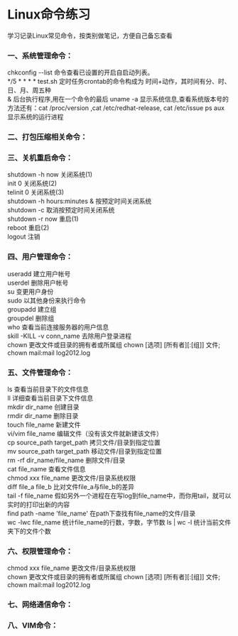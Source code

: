# Linux命令练习 #

学习记录Linux常见命令，按类别做笔记，方便自己备忘查看  

### 一、系统管理命令： 

chkconfig --list 		命令查看已设置的开启自启动列表。  
*/5 * * * * test.sh 	定时任务crontab的命令构成为 时间+动作，其时间有分、时、日、月、周五种  
& 						后台执行程序,用在一个命令的最后
uname -a 显示系统信息,查看系统版本号的方法还有：cat /proc/version ,cat /etc/redhat-release, cat /etc/issue
ps aux   显示系统的运行进程  

### 二、打包压缩相关命令：

### 三、关机重启命令：

shutdown -h now 关闭系统(1)    
init 0 关闭系统(2)    
telinit 0 关闭系统(3)      
shutdown -h hours:minutes & 按预定时间关闭系统          
shutdown -c 取消按预定时间关闭系统        
shutdown -r now 重启(1)      
reboot 重启(2)     
logout 注销     

### 四、用户管理命令：

useradd 建立用户帐号    
userdel 删除用户帐号   
su 变更用户身份   
sudo 以其他身份来执行命令   
groupadd 建立组   
groupdel 删除组   
who 查看当前连接服务器的用户信息   
skill -KILL -v conn_name 去除用户登录进程   
chown 更改文件或目录的拥有者或所属组 chown [选项] [所有者][:[组]] 文件; chown mail:mail log2012.log   

### 五、文件管理命令： 

ls 查看当前目录下的文件信息       
ll 详细查看当前目录下文件信息   
mkdir dir_name 创建目录   
rmdir dir_name 删除目录   
touch file_name 新建文件   
vi/vim file_name 编辑文件（没有该文件就新建该文件）   
cp source_path target_path 拷贝文件/目录到指定位置   
mv source_path target_path 移动文件/目录到指定位置   
rm -rf dir_name/file_name  删除文件/目录   
cat file_name 查看文件信息   
chmod xxx file_name 更改文件/目录系统权限   
diff file_a file_b 比对文件file_a与file_b的差异   
tail -f file_name 假如另外一个进程在在写log到file_name中，而你用tail，就可以实时的打印出新的内容   
find path -name 'file_name' 在path下查找有file_name的文件/目录   
wc -lwc file_name 统计file_name的行数，字数，字节数
ls | wc -l 统计当前文件夹下的文件个数

### 六、权限管理命令：
chmod xxx file_name 更改文件/目录系统权限    
chown 更改文件或目录的拥有者或所属组 chown [选项] [所有者][:[组]] 文件; chown mail:mail log2012.log      

### 七、网络通信命令：   

### 八、VIM命令：   
